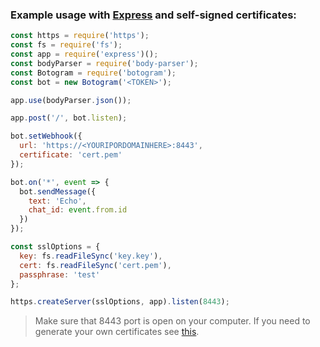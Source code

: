 ### Example usage with [Express](https://www.npmjs.com/package/express) and self-signed certificates:

```javascript
const https = require('https');
const fs = require('fs');
const app = require('express')();
const bodyParser = require('body-parser');
const Botogram = require('botogram');
const bot = new Botogram('<TOKEN>');

app.use(bodyParser.json());

app.post('/', bot.listen);

bot.setWebhook({
  url: 'https://<YOURIPORDOMAINHERE>:8443',
  certificate: 'cert.pem'
});

bot.on('*', event => {
  bot.sendMessage({
    text: 'Echo',
    chat_id: event.from.id
  })
});

const sslOptions = {
  key: fs.readFileSync('key.key'),
  cert: fs.readFileSync('cert.pem'),
  passphrase: 'test'
};

https.createServer(sslOptions, app).listen(8443);
```

> Make sure that 8443 port is open on your computer. If you need to generate your own certificates see [this](https://core.telegram.org/bots/self-signed).